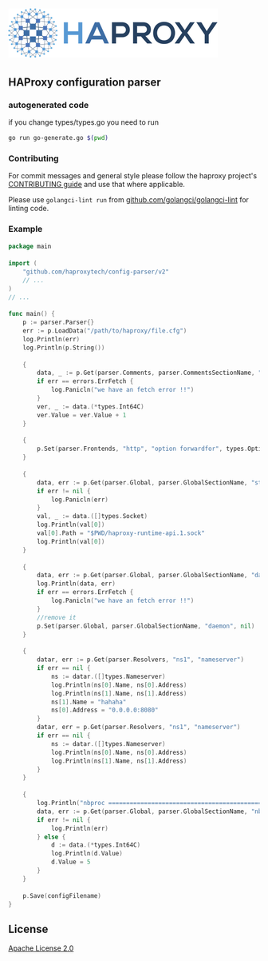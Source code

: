 # ![HAProxy](assets/images/haproxy-weblogo-210x49.png "HAProxy")

## HAProxy configuration parser

### autogenerated code
if you change types/types.go you need to run 
```bash
go run go-generate.go $(pwd)
```
### Contributing

For commit messages and general style please follow the haproxy project's [CONTRIBUTING guide](https://github.com/haproxy/haproxy/blob/master/CONTRIBUTING) and use that where applicable.

Please use `golangci-lint run` from [github.com/golangci/golangci-lint](https://github.com/golangci/golangci-lint) for linting code.

### Example

```go
package main

import (
    "github.com/haproxytech/config-parser/v2"
    // ...
)
// ...

func main() {
    p := parser.Parser{}
    err := p.LoadData("/path/to/haproxy/file.cfg")
    log.Println(err)
    log.Println(p.String())

    {
        data, _ := p.Get(parser.Comments, parser.CommentsSectionName, "# _version", true)
        if err == errors.ErrFetch {
            log.Panicln("we have an fetch error !!")
        }
        ver, _ := data.(*types.Int64C)
        ver.Value = ver.Value + 1
    }

    {
        p.Set(parser.Frontends, "http", "option forwardfor", types.OptionForwardFor{})
    }

    {
        data, err := p.Get(parser.Global, parser.GlobalSectionName, "stats socket")
        if err != nil {
            log.Panicln(err)
        }
        val, _ := data.([]types.Socket)
        log.Println(val[0])
        val[0].Path = "$PWD/haproxy-runtime-api.1.sock"
        log.Println(val[0])
    }

    {
        data, err := p.Get(parser.Global, parser.GlobalSectionName, "daemon")
        log.Println(data, err)
        if err == errors.ErrFetch {
            log.Panicln("we have an fetch error !!")
        }
        //remove it
        p.Set(parser.Global, parser.GlobalSectionName, "daemon", nil)
    }

    {
        datar, err := p.Get(parser.Resolvers, "ns1", "nameserver")
        if err == nil {
            ns := datar.([]types.Nameserver)
            log.Println(ns[0].Name, ns[0].Address)
            log.Println(ns[1].Name, ns[1].Address)
            ns[1].Name = "hahaha"
            ns[0].Address = "0.0.0.0:8080"
        }
        datar, err = p.Get(parser.Resolvers, "ns1", "nameserver")
        if err == nil {
            ns := datar.([]types.Nameserver)
            log.Println(ns[0].Name, ns[0].Address)
            log.Println(ns[1].Name, ns[1].Address)
        }
    }

    {
        log.Println("nbproc ==================================================")
        data, err := p.Get(parser.Global, parser.GlobalSectionName, "nbproc")
        if err != nil {
            log.Println(err)
        } else {
            d := data.(*types.Int64C)
            log.Println(d.Value)
            d.Value = 5
        }
    }

    p.Save(configFilename)
}

```

## License

[Apache License 2.0](LICENSE)
